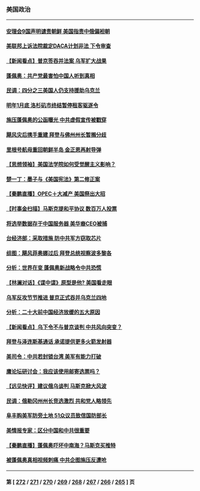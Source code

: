 ### 美国政治
---
#### [安理会9国声明谴责朝鲜 美国指责中俄偏袒朝](../../pages/ncid1078159/n13840008.md) 
#### [美联邦上诉法院裁定DACA计划非法 下令审查](../../pages/ncid1078159/n13839968.md) 
#### [【新闻看点】普京签吞并法案 乌军扩大战果](../../pages/ncid1078159/n13839537.md) 
#### [蓬佩奥：共产党最害怕中国人听到真相](../../pages/ncid1078159/n13839844.md) 
#### [民调：四分之三美国人仍支持援助乌克兰](../../pages/ncid1078159/n13839790.md) 
#### [明年1月底 洛杉矶市终结暂停租客驱逐令](../../pages/ncid1078159/n13839814.md) 
#### [施压蓬佩奥的公函曝光 中共虚假宣传被戳穿](../../pages/ncid1078159/n13839614.md) 
#### [飓风灾后携手重建 拜登与佛州州长暂搁分歧](../../pages/ncid1078159/n13839711.md) 
#### [里根号航母重回朝鲜半岛 金正恩再射导弹](../../pages/ncid1078159/n13839695.md) 
#### [【思想领袖】美国法学院如何受觉醒主义影响？](../../pages/ncid1078159/n13823446.md) 
#### [楚一丁：墨子与《美国宪法》第二修正案](../../pages/ncid1078159/n13839699.md) 
#### [【秦鹏直播】OPEC＋大减产 美国祭出大招](../../pages/ncid1078159/n13839679.md) 
#### [【时事金扫描】马斯克提和平协议 数百万人投票](../../pages/ncid1078159/n13839074.md) 
#### [将选举数据存于中国服务器 美华裔CEO被捕](../../pages/ncid1078159/n13839611.md) 
#### [台经济部：采取措施 防中共军方窃取芯片](../../pages/ncid1078159/n13839586.md) 
#### [组图：飓风菲奥娜过后 拜登总统视察波多黎各](../../pages/ncid1078159/n13839368.md) 
#### [分析：世界在变 蓬佩奥新战略令中共恐慌](../../pages/ncid1078159/n13839564.md) 
#### [【林澜对话】《谍中谍》原型是他? 美国看走眼](../../pages/ncid1078159/n13839539.md) 
#### [乌军反攻节节推进 普京正式吞并乌克兰四地](../../pages/ncid1078159/n13839447.md) 
#### [分析：二十大前中国经济放缓的五大原因](../../pages/ncid1078159/n13839458.md) 
#### [【新闻看点】乌下令不与普京谈判 中共风向突变？](../../pages/ncid1078159/n13839071.md) 
#### [拜登与泽连斯基通话 承诺提供更多火箭发射器](../../pages/ncid1078159/n13839128.md) 
#### [美司令：中共若封锁台湾 美军有能力打破](../../pages/ncid1078159/n13839105.md) 
#### [鹰论坛研讨会：我应该使用邮寄选票吗？](../../pages/ncid1078159/n13839127.md) 
#### [【远见快评】建议俄乌谈判 马斯克掀大风波](../../pages/ncid1078159/n13839031.md) 
#### [民调：俄勒冈州州长竞选激烈 共和党人略领先](../../pages/ncid1078159/n13839061.md) 
#### [阜丰购美军防旁土地 51众议员致信国防部长](../../pages/ncid1078159/n13839104.md) 
#### [美情报专家：区分中国和中共很重要](../../pages/ncid1078159/n13839021.md) 
#### [【秦鹏直播】蓬佩奥吓坏中南海？马斯克买推特](../../pages/ncid1078159/n13838790.md) 
#### [被蓬佩奥真相视频刺痛 中共企图施压反遭呛](../../pages/ncid1078159/n13838934.md) 

---
#### 第 [ [272](./272.md) / [271](./271.md) / [270](./270.md) / [269](./269.md) / [268](./268.md) / [267](./267.md) / [266](./266.md) / [265](./265.md) ] 页
